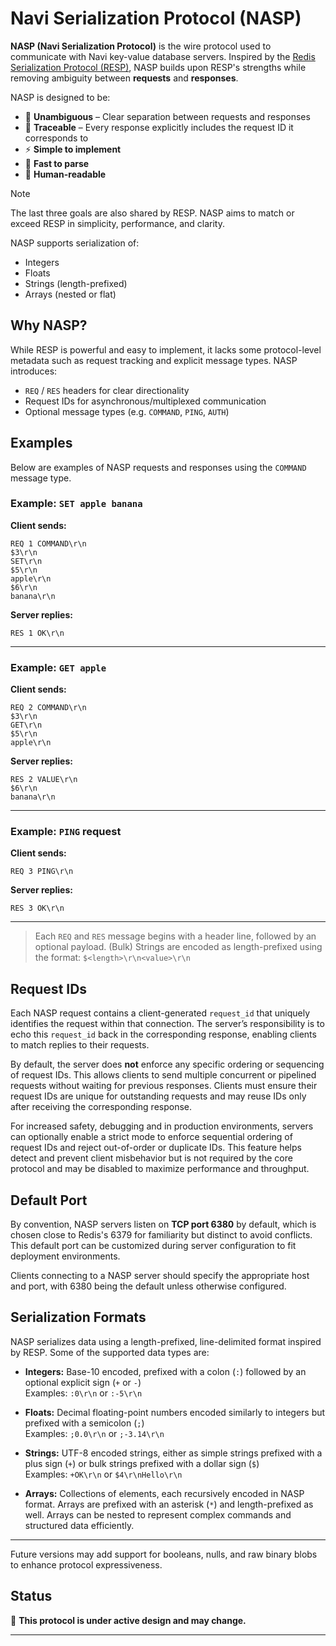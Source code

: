 # Navi Serialization Protocol (NASP)

**NASP (Navi Serialization Protocol)** is the wire protocol used to communicate with Navi key-value database servers. Inspired by the [Redis Serialization Protocol (RESP)](https://redis.io/docs/latest/develop/reference/protocol-spec/), NASP builds upon RESP's strengths while removing ambiguity between **requests** and **responses**.

NASP is designed to be:

- 🧠 **Unambiguous** – Clear separation between requests and responses
- 🔁 **Traceable** – Every response explicitly includes the request ID it corresponds to
- ⚡️ **Simple to implement**
- 🚀 **Fast to parse**
- 👀 **Human-readable**

> [!NOTE]
> The last three goals are also shared by RESP. NASP aims to match or exceed RESP in simplicity, performance, and clarity.

NASP supports serialization of:
- Integers
- Floats
- Strings (length-prefixed)
- Arrays (nested or flat)

## Why NASP?
While RESP is powerful and easy to implement, it lacks some protocol-level metadata such as request tracking and explicit message types. NASP introduces:

- `REQ` / `RES` headers for clear directionality
- Request IDs for asynchronous/multiplexed communication
- Optional message types (e.g. `COMMAND`, `PING`, `AUTH`)

## Examples

Below are examples of NASP requests and responses using the `COMMAND` message type.

### Example: `SET apple banana`

**Client sends:**
```
REQ 1 COMMAND\r\n
$3\r\n
SET\r\n
$5\r\n
apple\r\n
$6\r\n
banana\r\n
```

**Server replies:**
```
RES 1 OK\r\n
```
---

### Example: `GET apple`

**Client sends:**
```
REQ 2 COMMAND\r\n
$3\r\n
GET\r\n
$5\r\n
apple\r\n
```

**Server replies:**
```
RES 2 VALUE\r\n
$6\r\n
banana\r\n
```

---

### Example: `PING` request

**Client sends:**
```
REQ 3 PING\r\n
```

**Server replies:**
```
RES 3 OK\r\n
```

---

> Each `REQ` and `RES` message begins with a header line, followed by an optional payload.
> (Bulk) Strings are encoded as length-prefixed using the format: `$<length>\r\n<value>\r\n`

## Request IDs

Each NASP request contains a client-generated `request_id` that uniquely identifies the request within that connection. The server’s responsibility is to echo this `request_id` back in the corresponding response, enabling clients to match replies to their requests.

By default, the server does **not** enforce any specific ordering or sequencing of request IDs. This allows clients to send multiple concurrent or pipelined requests without waiting for previous responses. Clients must ensure their request IDs are unique for outstanding requests and may reuse IDs only after receiving the corresponding response.

For increased safety, debugging and in production environments, servers can optionally enable a strict mode to enforce sequential ordering of request IDs and reject out-of-order or duplicate IDs. This feature helps detect and prevent client misbehavior but is not required by the core protocol and may be disabled to maximize performance and throughput.

## Default Port

By convention, NASP servers listen on **TCP port 6380** by default, which is chosen close to Redis's 6379 for familiarity but distinct to avoid conflicts. This default port can be customized during server configuration to fit deployment environments.

Clients connecting to a NASP server should specify the appropriate host and port, with 6380 being the default unless otherwise configured.

## Serialization Formats

NASP serializes data using a length-prefixed, line-delimited format inspired by RESP. Some of the supported data types are:

- **Integers:** Base-10 encoded, prefixed with a colon (`:`) followed by an optional explicit sign (`+` or `-`)  
  Examples: `:0\r\n` or `:-5\r\n`

- **Floats:** Decimal floating-point numbers encoded similarly to integers but prefixed with a semicolon (`;`)  
  Examples: `;0.0\r\n` or `;-3.14\r\n`

- **Strings:** UTF-8 encoded strings, either as simple strings prefixed with a plus sign (`+`) or bulk strings prefixed with a dollar sign (`$`)  
  Examples: `+OK\r\n` or `$4\r\nHello\r\n`

- **Arrays:** Collections of elements, each recursively encoded in NASP format. Arrays are prefixed with an asterisk (`*`) and length-prefixed as well. Arrays can be nested to represent complex commands and structured data efficiently.

---

Future versions may add support for booleans, nulls, and raw binary blobs to enhance protocol expressiveness.

## Status
🚧 **This protocol is under active design and may change.**

---
